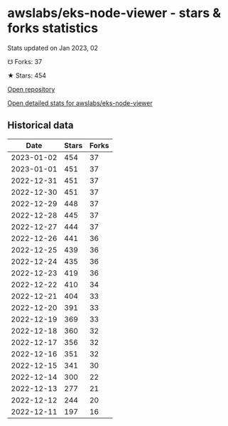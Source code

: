 # awslabs/eks-node-viewer - stars & forks statistics

Stats updated on Jan 2023, 02

☋ Forks: 37

★ Stars: 454

[Open repository](https://github.com/awslabs/eks-node-viewer)

[Open detailed stats for awslabs/eks-node-viewer](https://reviewgithub.com/rep/awslabs/eks-node-viewer)

## Historical data
| Date | Stars | Forks |
|------|-------|-------|
| 2023-01-02 | 454 | 37 | 
| 2023-01-01 | 451 | 37 | 
| 2022-12-31 | 451 | 37 | 
| 2022-12-30 | 451 | 37 | 
| 2022-12-29 | 448 | 37 | 
| 2022-12-28 | 445 | 37 | 
| 2022-12-27 | 444 | 37 | 
| 2022-12-26 | 441 | 36 | 
| 2022-12-25 | 439 | 36 | 
| 2022-12-24 | 435 | 36 | 
| 2022-12-23 | 419 | 36 | 
| 2022-12-22 | 410 | 34 | 
| 2022-12-21 | 404 | 33 | 
| 2022-12-20 | 391 | 33 | 
| 2022-12-19 | 369 | 33 | 
| 2022-12-18 | 360 | 32 | 
| 2022-12-17 | 356 | 32 | 
| 2022-12-16 | 351 | 32 | 
| 2022-12-15 | 341 | 30 | 
| 2022-12-14 | 300 | 22 | 
| 2022-12-13 | 277 | 21 | 
| 2022-12-12 | 244 | 20 | 
| 2022-12-11 | 197 | 16 | 

